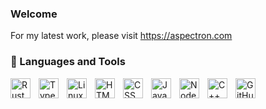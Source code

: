 ### Welcome

For my latest work, please visit <a href="https://aspectron.com/en/index.html#projects" target="_blank">https://aspectron.com</a>

### 🧰 Languages and Tools

<img align="left" alt="Rust" height="32px" style="padding-right:10px;" src="https://aspectron.com/images/ferris.svg" />
<img align="left" alt="TypeScript" height="32px" style="padding-right:10px;" src="https://cdn.jsdelivr.net/gh/devicons/devicon/icons/typescript/typescript-plain.svg" />
<img align="left" alt="Linux" height="32px" style="padding-right:10px;" src="https://cdn.jsdelivr.net/gh/devicons/devicon/icons/linux/linux-original.svg" />
<img align="left" alt="HTML" height="32px" style="padding-right:10px;" src="https://cdn.jsdelivr.net/gh/devicons/devicon/icons/html5/html5-plain.svg" />
<img align="left" alt="CSS" height="32px" style="padding-right:10px;" src="https://cdn.jsdelivr.net/gh/devicons/devicon/icons/css3/css3-plain.svg" />
<img align="left" alt="JavaScript" height="32px" style="padding-right:10px;" src="https://cdn.jsdelivr.net/gh/devicons/devicon/icons/javascript/javascript-plain.svg" />
<img align="left" alt="NodeJS" height="32px" style="padding-right:10px;" src="https://cdn.jsdelivr.net/gh/devicons/devicon/icons/nodejs/nodejs-original.svg" />
<img align="left" alt="C++" height="32px" style="padding-right:10px;" src="https://cdn.jsdelivr.net/gh/devicons/devicon/icons/cplusplus/cplusplus-line.svg" />
<img align="left" alt="GitHub" height="32px" style="padding-right:10px;" src="https://cdn.jsdelivr.net/gh/devicons/devicon/icons/github/github-original.svg" />
<br />

#
